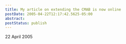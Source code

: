 ```yaml
---
title: My article on extending the CMAB is now online
postDate: 2005-04-22T12:17:42.5625-05:00
abstract: 
postStatus: publish
---
```

22 April 2005

